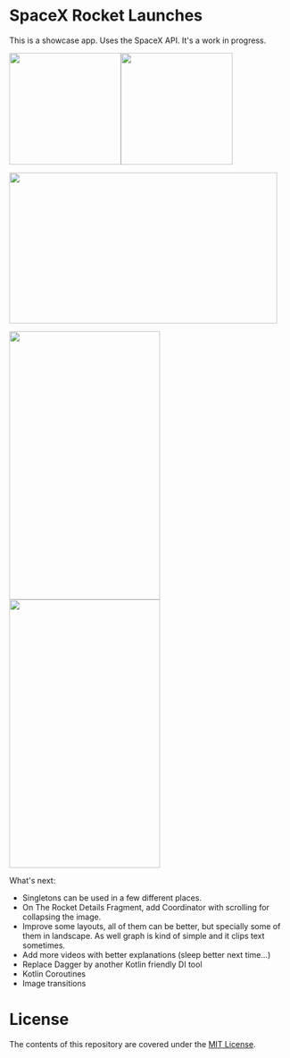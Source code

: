 # SpaceX Rocket Launches

This is a showcase app. Uses the SpaceX API. It's a work in progress.

<img src="https://image.ibb.co/iPC9ve/ic_launcher_web.png" width="200" height="200"/><img src="https://image.ibb.co/nOWBrK/ic_launcher_round.png" width="200" height="200" />

<img src="https://image.ibb.co/hikMrK/Screenshot_1533521668.png" width="480" height="270" />

<img src="https://image.ibb.co/bzVOMK/Screenshot_1533521684.png" width="270" height="480" /> <img src="https://image.ibb.co/hkgY5e/Screenshot_1533521650.png" width="270" height="480"/>

What's next:
- Singletons can be used in a few different places.
- On The Rocket Details Fragment, add Coordinator with scrolling for collapsing the image.
- Improve some layouts, all of them can be better, but specially some of them in landscape. As well graph is kind of simple and it clips text sometimes.
- Add more videos with better explanations (sleep better next time...)
- Replace Dagger by another Kotlin friendly DI tool
- Kotlin Coroutines
- Image transitions

# License

The contents of this repository are covered under the [MIT License](LICENSE).
